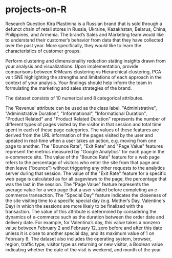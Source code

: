 # projects-on-R
 
Research Question
Kira Plastinina is a Russian brand that is sold through a defunct chain of retail stores in Russia, Ukraine, Kazakhstan, Belarus, China, Philippines, and Armenia. The brand’s Sales and Marketing team would like to understand their customer’s behavior from data that they have collected over the past year. More specifically, they would like to learn the characteristics of customer groups.

Perform clustering and dimensionality reduction stating insights drawn from your analysis and visualizations. Upon implementation, provide comparisons between K-Means clustering vs Hierarchical clustering, PCA vs t SNE highlighting the strengths and limitations of each approach in the context of your analysis. Your findings should help inform the team in formulating the marketing and sales strategies of the brand.


The dataset consists of 10 numerical and 8 categorical attributes.

The 'Revenue' attribute can be used as the class label.
"Administrative", "Administrative Duration", "Informational", "Informational Duration", "Product Related" and "Product Related Duration" represents the number of different types of pages visited by the visitor in that session and total time spent in each of these page categories. The values of these features are derived from the URL information of the pages visited by the user and updated in real-time when a user takes an action, e.g. moving from one page to another.
The "Bounce Rate", "Exit Rate" and "Page Value" features represent the metrics measured by "Google Analytics" for each page in the e-commerce site.
The value of the "Bounce Rate" feature for a web page refers to the percentage of visitors who enter the site from that page and then leave ("bounce") without triggering any other requests to the analytics server during that session.
The value of the "Exit Rate" feature for a specific web page is calculated as for all pageviews to the page, the percentage that was the last in the session.
The "Page Value" feature represents the average value for a web page that a user visited before completing an e-commerce transaction.
The "Special Day" feature indicates the closeness of the site visiting time to a specific special day (e.g. Mother’s Day, Valentine's Day) in which the sessions are more likely to be finalized with the transaction. The value of this attribute is determined by considering the dynamics of e-commerce such as the duration between the order date and delivery date. For example, for Valentina’s day, this value takes a nonzero value between February 2 and February 12, zero before and after this date unless it is close to another special day, and its maximum value of 1 on February 8.
The dataset also includes the operating system, browser, region, traffic type, visitor type as returning or new visitor, a Boolean value indicating whether the date of the visit is weekend, and month of the year
